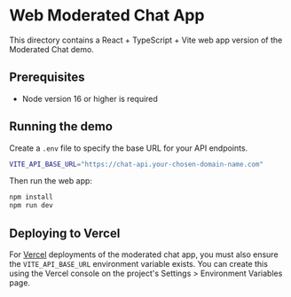 # Web Moderated Chat App

This directory contains a React + TypeScript + Vite web app version of the Moderated Chat demo.

## Prerequisites

- Node version 16 or higher is required

## Running the demo

Create a `.env` file to specify the base URL for your API endpoints.

```bash
VITE_API_BASE_URL="https://chat-api.your-chosen-domain-name.com"
```

Then run the web app:

```bash
npm install
npm run dev
```

## Deploying to Vercel

For [Vercel](https://vercel.com) deployments of the moderated chat app, you must also ensure the `VITE_API_BASE_URL` environment variable exists. You can create this using the Vercel console on the project's Settings > Environment Variables page.
